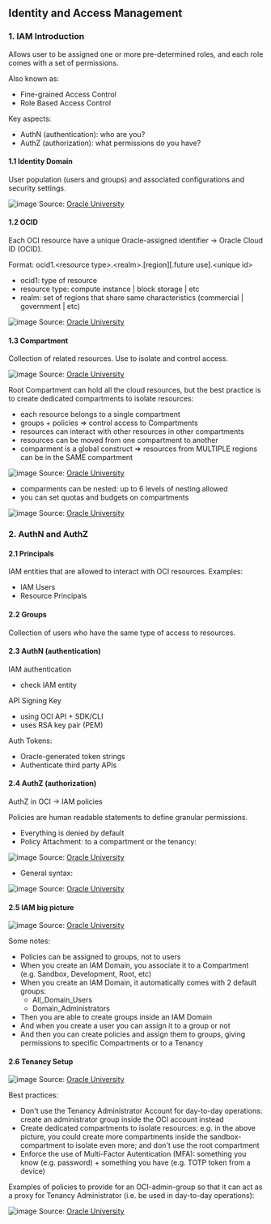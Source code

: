 ## Identity and Access Management

### 1. IAM Introduction

Allows user to be assigned one or more pre-determined roles, and each role comes with a set of permissions.

Also known as:
- Fine-grained Access Control
- Role Based Access Control

Key aspects:
- AuthN (authentication): who are you?
- AuthZ (authorization): what permissions do you have?

#### 1.1 Identity Domain

User population (users and groups) and associated configurations and security settings.

![image](https://github.com/user-attachments/assets/2889b995-0521-4046-9761-227484ba9567)
Source: [Oracle University](https://mylearn.oracle.com/ou/course/oracle-cloud-infrastructure-foundations/139383/165501)

#### 1.2 OCID

Each OCI resource have a unique Oracle-assigned identifier -> Oracle Cloud ID (OCID).

Format: ocid1.\<resource type\>.\<realm\>.[region][.future use].\<unique id\>
- ocid1: type of resource
- resource type: compute instance | block storage | etc
- realm: set of regions that share same characteristics (commercial | government | etc)

![image](https://github.com/user-attachments/assets/7a84a293-14cc-428a-bf60-666d90349a48)
Source: [Oracle University](https://mylearn.oracle.com/ou/course/oracle-cloud-infrastructure-foundations/139383/165501)

#### 1.3 Compartment

Collection of related resources. Use to isolate and control access.

![image](https://github.com/user-attachments/assets/a257e191-0909-4149-a5e9-96a3409c68f0)
Source: [Oracle University](https://mylearn.oracle.com/ou/course/oracle-cloud-infrastructure-foundations/139383/142151)

Root Compartment can hold all the cloud resources, but the best practice is to create dedicated compartments to isolate resources:

- each resource belongs to a single compartment
- groups + policies => control access to Compartments
- resources can interact with other resources in other compartments
- resources can be moved from one compartment to another
- comparment is a global construct => resources from MULTIPLE regions can be in the SAME compartment

![image](https://github.com/user-attachments/assets/75f46533-df67-4ba4-b19a-9bb9b0544bff)
Source: [Oracle University](https://mylearn.oracle.com/ou/course/oracle-cloud-infrastructure-foundations/139383/142151)

- comparments can be nested: up to 6 levels of nesting allowed
- you can set quotas and budgets on compartments

![image](https://github.com/user-attachments/assets/cc1613c8-d9ea-4baf-af84-51534aeffc2c)
Source: [Oracle University](https://mylearn.oracle.com/ou/course/oracle-cloud-infrastructure-foundations/139383/142151)

### 2. AuthN and AuthZ

#### 2.1 Principals

IAM entities that are allowed to interact with OCI resources.
Examples:
- IAM Users
- Resource Principals

#### 2.2 Groups

Collection of users who have the same type of access to resources.

#### 2.3 AuthN (authentication)

IAM authentication
- check IAM entity

API Signing Key
- using OCI API + SDK/CLI
- uses RSA key pair (PEM)

Auth Tokens:
- Oracle-generated token strings
- Authenticate third party APIs

#### 2.4 AuthZ (authorization)

AuthZ in OCI -> IAM policies

Policies are human readable statements to define granular permissions.
- Everything is denied by default
- Policy Attachment: to a compartment or the tenancy:

![image](https://github.com/user-attachments/assets/d04dbfe2-4051-441c-8f73-5f600851b5c6)
Source: [Oracle University](https://mylearn.oracle.com/ou/course/oracle-cloud-infrastructure-foundations/139383/189910)

- General syntax:

![image](https://github.com/user-attachments/assets/cc6719f1-0c0d-4876-b408-ee8d47291ed7)
Source: [Oracle University](https://mylearn.oracle.com/ou/course/oracle-cloud-infrastructure-foundations/139383/189910)

#### 2.5 IAM big picture

![image](https://github.com/user-attachments/assets/a31fdbcb-006d-4dbf-967d-ca218f2b21c0)
Source: [Oracle University](https://mylearn.oracle.com/ou/course/oracle-cloud-infrastructure-foundations/139383/189886)

Some notes:
- Policies can be assigned to groups, not to users
- When you create an IAM Domain, you associate it to a Compartment (e.g. Sandbox, Development, Root, etc)
- When you create an IAM Domain, it automatically comes with 2 default groups:
  - All_Domain_Users
  - Domain_Administrators
- Then you are able to create groups inside an IAM Domain
- And when you create a user you can assign it to a group or not
- And then you can create policies and assign them to groups, giving permissions to specific Compartments or to a Tenancy

#### 2.6 Tenancy Setup

![image](https://github.com/user-attachments/assets/f84d0e6a-db1b-45ec-961f-9890625a6252)
Source: [Oracle University](https://mylearn.oracle.com/ou/course/oracle-cloud-infrastructure-foundations/139383/165492)

Best practices:
- Don't use the Tenancy Administrator Account for day-to-day operations: create an administrator group inside the OCI account instead
- Create dedicated compartments to isolate resources: e.g. in the above picture, you could create more compartments inside the sandbox-compartment to isolate even more; and don't use the root compartment
- Enforce the use of Multi-Factor Autentication (MFA): something you know (e.g. password) + something you have (e.g. TOTP token from a device)

Examples of policies to provide for an OCI-admin-group so that it can act as a proxy for Tenancy Administrator (i.e. be used in day-to-day operations):

![image](https://github.com/user-attachments/assets/1a9c90b4-2535-43f5-be7e-0fe1d7da52ca)
Source: [Oracle University](https://mylearn.oracle.com/ou/course/oracle-cloud-infrastructure-foundations/139383/165492)




 





